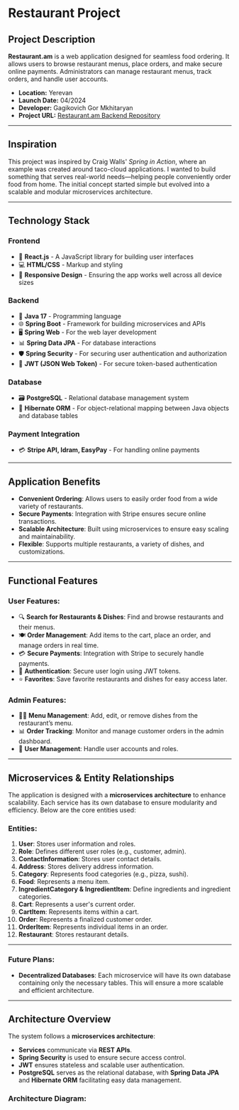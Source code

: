 # Restaurant Project

## Project Description

**Restaurant.am** is a web application designed for seamless food ordering. It allows users to browse restaurant menus, place orders, and make secure online payments. Administrators can manage restaurant menus, track orders, and handle user accounts.

- **Location:** Yerevan
- **Launch Date:** 04/2024
- **Developer:** Gagikovich Gor Mkhitaryan
- **Project URL:** [Restaurant.am Backend Repository](https://github.com/mypy125/Restaurant.am-backend)

---

## Inspiration

This project was inspired by Craig Walls' *Spring in Action*, where an example was created around taco-cloud applications. I wanted to build something that serves real-world needs—helping people conveniently order food from home. The initial concept started simple but evolved into a scalable and modular microservices architecture.

---

## Technology Stack

### Frontend

- 🚀 **React.js** - A JavaScript library for building user interfaces
- 💻 **HTML/CSS** - Markup and styling
- 📱 **Responsive Design** - Ensuring the app works well across all device sizes

### Backend

- 🔧 **Java 17** - Programming language
- 🌐 **Spring Boot** - Framework for building microservices and APIs
- 🖥️ **Spring Web** - For the web layer development
- 📊 **Spring Data JPA** - For database interactions
- 🛡️ **Spring Security** - For securing user authentication and authorization
- 🔑 **JWT (JSON Web Token)** - For secure token-based authentication

### Database

- 🗃️ **PostgreSQL** - Relational database management system
- 🔗 **Hibernate ORM** - For object-relational mapping between Java objects and database tables

### Payment Integration

- 💳 **Stripe API, Idram, EasyPay** - For handling online payments

---

## Application Benefits

- **Convenient Ordering**: Allows users to easily order food from a wide variety of restaurants.
- **Secure Payments**: Integration with Stripe ensures secure online transactions.
- **Scalable Architecture**: Built using microservices to ensure easy scaling and maintainability.
- **Flexible**: Supports multiple restaurants, a variety of dishes, and customizations.

---

## Functional Features

### User Features:

- 🔍 **Search for Restaurants & Dishes**: Find and browse restaurants and their menus.
- 🍽️ **Order Management**: Add items to the cart, place an order, and manage orders in real time.
- 💳 **Secure Payments**: Integration with Stripe to securely handle payments.
- 🔐 **Authentication**: Secure user login using JWT tokens.
- ⭐ **Favorites**: Save favorite restaurants and dishes for easy access later.

### Admin Features:

- 🧑‍🍳 **Menu Management**: Add, edit, or remove dishes from the restaurant’s menu.
- 📊 **Order Tracking**: Monitor and manage customer orders in the admin dashboard.
- 👤 **User Management**: Handle user accounts and roles.

---

## Microservices & Entity Relationships

The application is designed with a **microservices architecture** to enhance scalability. Each service has its own database to ensure modularity and efficiency. Below are the core entities used:

### Entities:
1. **User**: Stores user information and roles.
2. **Role**: Defines different user roles (e.g., customer, admin).
3. **ContactInformation**: Stores user contact details.
4. **Address**: Stores delivery address information.
5. **Category**: Represents food categories (e.g., pizza, sushi).
6. **Food**: Represents a menu item.
7. **IngredientCategory & IngredientItem**: Define ingredients and ingredient categories.
8. **Cart**: Represents a user's current order.
9. **CartItem**: Represents items within a cart.
10. **Order**: Represents a finalized customer order.
11. **OrderItem**: Represents individual items in an order.
12. **Restaurant**: Stores restaurant details.

---

### Future Plans:
- **Decentralized Databases**: Each microservice will have its own database containing only the necessary tables. This will ensure a more scalable and efficient architecture.

---

## Architecture Overview

The system follows a **microservices architecture**:

- **Services** communicate via **REST APIs**.
- **Spring Security** is used to ensure secure access control.
- **JWT** ensures stateless and scalable user authentication.
- **PostgreSQL** serves as the relational database, with **Spring Data JPA** and **Hibernate ORM** facilitating easy data management.

### Architecture Diagram:

